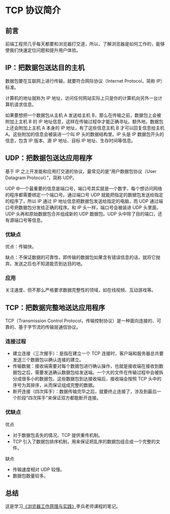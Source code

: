 # TCP 协议简介

## 前言

前端工程师几乎每天都要和浏览器打交道，所以，了解浏览器是如何工作的，能够使我们快速定位问题和提升用户体验。

## IP：把数据包送达目的主机

数据包要在互联网上进行传输，就要符合网际协议（Internet Protocol，简称 IP）标准。

计算机的地址就称为 IP 地址，访问任何网站实际上只是你的计算机向另外一台计算机请求信息。

如果要想把一个数据包从主机 A 发送给主机 B，那么在传输之前，数据包上会被附加上主机 B 的 IP 地址信息，这样在传输过程中才能正确寻址。额外地，数据包上还会附加上主机 A 本身的 IP 地址，有了这些信息主机 B 才可以回复信息给主机 A。这些附加的信息会被装进一个叫 IP 头的数据结构里。IP 头是 IP 数据包开头的信息，包含 IP 版本、源 IP 地址、目标 IP 地址、生存时间等信息。

## UDP：把数据包送达应用程序

基于 IP 之上开发能和应用打交道的协议，最常见的是“用户数据包协议（User Datagram Protocol）”，简称 UDP。

UDP 中一个最重要的信息是端口号，端口号其实就是一个数字，每个想访问网络的程序都需要绑定一个端口号。通过端口号 UDP 就能把指定的数据包发送给指定的程序了，所以 IP 通过 IP 地址信息把数据包发送给指定的电脑，而 UDP 通过端口号把数据包分发给正确的程序。和 IP 头一样，端口号会被装进 UDP 头里面，UDP 头再和原始数据包合并组成新的 UDP 数据包。UDP 头中除了目的端口，还有源端口号等信息。

### 优缺点

优点：传输快。

缺点：不保证数据的可靠性，即传输的数据包如果含有错误信息的话，就将它抛弃。发送之后也不知道能否到达目的地。

### 应用

关注速度、但不那么严格要求数据完整性的领域，如在线视频、互动游戏等。

## TCP：把数据完整地送达应用程序

TCP（Transmission Control Protocol，传输控制协议）是一种面向连接的、可靠的、基于字节流的传输层通信协议。

### 连接过程

- 建立连接（三次握手）：是指在建立一个 TCP 连接时，客户端和服务器总共要发送三个数据包以确认连接的建立。
- 传输数据：接收端需要对每个数据包进行确认操作，也就是接收端在接收到数据包之后，需要发送确认数据包给发送端。一个大的文件在传输过程中会被拆分成很多小的数据包，这些数据包到达接收端后，接收端会按照 TCP 头中的序号为其排序，从而保证组成完整的数据。
- 断开连接（四次挥手）：数据传输完毕之后，就要终止连接了，涉及到最后一个阶段“四次挥手”来保证双方都能断开连接。

### 优缺点

优点
- 对于数据包丢失的情况，TCP 提供重传机制。
- TCP 引入了数据包排序机制，用来保证把乱序的数据包组合成一个完整的文件。

缺点
- 传输速度相对 UDP 较慢。
- 数据包数量较多。

## 总结

这是学习[《浏览器工作原理与实践》](https://time.geekbang.org/column/intro/216)李兵老师课程的笔记。